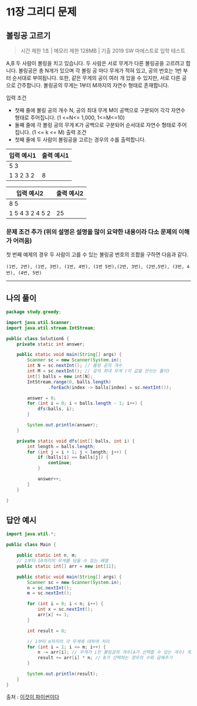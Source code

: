 # 11장 그리디 문제

## 볼링공 고르기


 > 시간 제한 1초 | 메모리 제한 128MB | 기출 2019 SW 마에스트로 입학 테스트  
 
 A,B 두 사람이 볼링을 치고 있습니다. 두 사람은 서로 무게가 다른 볼링공을 고르려고 합니다. 볼링공은 총 N개가 있으며 각 볼링 공 마다 무게가
 적혀 있고, 공의 번호는 1번 부터 순서대로 부여됩니다. 또한, 같은 무게의 공이 여러 개 있을 수 있지만,
 서로 다른 공으로 간주합니다. 볼링공의 무게는 1부터 M까지의 자연수 형태로 존재합니다.


입력 조건 
   - 첫째 줄에 볼링 공의 개수 N, 공의 최대 무게 M이 공백으로 구분되어 각각 자연수 형태로 주어집니다.
     (1 <=N<= 1,000, 1<=M<=10)
   - 둘째 줄에 각 볼링 공의 무게 K가 공백으로 구분되어 순서대로 자연수 형태로 주어집니다.
     (1 <= k <= M)
 출력 조건
   - 첫째 줄에 두 사람이 볼링공을 고르는 경우의 수를 출력합니다.
  
  
  | 입력 예시1 | 출력 예시1 |
| ----------|-----------|
|5 3  
1 3 2 3 2|  8   |

| 입력 예시2 | 출력 예시2 |
| ----------|-----------|
|8 5  
1 5 4 3 2 4 5 2|  25   |

### 문제 조건 추가 (위의 설명은 설명을 많이 요약한 내용이라 다소 문제의 이해가 어려움)
첫 번째 예제의 경우 두 사람이 고를 수 있는 볼링공 번호의 조합을 구하면 다음과 같다. <br>
~~~
(1번, 2번), (1번, 3번), (1번, 4번), (1번 5번),(2번, 3번), (2번,5번), (3번, 4번), (4번, 5번) 
~~~

<hr> 

## 나의 풀이
```java
package study.greedy;

import java.util.Scanner;
import java.util.stream.IntStream;

public class Solution6 {
    private static int answer;

    public static void main(String[] args) {
        Scanner sc = new Scanner(System.in);
        int N = sc.nextInt(); // 볼링 공의 개수
        int M = sc.nextInt(); // 공의 최대 무게 (이 값을 안쓰는 풀이) 
        int[] balls = new int[N];
        IntStream.range(0, balls.length)
                .forEach(index -> balls[index] = sc.nextInt());

        answer = 0;
        for (int i = 0; i < balls.length - 1; i++) {
            dfs(balls, i);
        }

        System.out.println(answer);
    }

    private static void dfs(int[] balls, int i) {
        int length = balls.length;
        for (int j = i + 1; j < length; j++) {
            if (balls[i] == balls[j]) {
                continue;
            }

            answer++;
        }
    }

}
```

## 답안 예시 
```java 
import java.util.*;

public class Main {

    public static int n, m;
    // 1부터 10까지의 무게를 담을 수 있는 배열
    public static int[] arr = new int[11];

    public static void main(String[] args) {
        Scanner sc = new Scanner(System.in);
        n = sc.nextInt();
        m = sc.nextInt();

        for (int i = 0; i < n; i++) {
            int x = sc.nextInt();
            arr[x] += 1;
        }

        int result = 0;

        // 1부터 m까지의 각 무게에 대하여 처리
        for (int i = 1; i <= m; i++) {
            n -= arr[i]; // 무게가 i인 볼링공의 개수(A가 선택할 수 있는 개수) 제외
            result += arr[i] * n; // B가 선택하는 경우의 수와 곱해주기
        }

        System.out.println(result);
    }
}
```
출처 : [이것이 파이썬이다](https://github.com/ndb796/python-for-coding-test/blob/master/11/5.java)
 
